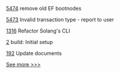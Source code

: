 
[5474](https://github.com/hyperledger/besu/pull/5474) remove old EF bootnodes

[5473](https://github.com/hyperledger/besu/pull/5473) Invalid transaction type - report to user

[1316](https://github.com/hyperledger/solang/pull/1316) Refactor Solang's CLI

[2](https://github.com/hyperledger/aries-builder-images/pull/2) build: Initial setup

[192](https://github.com/hyperledger-labs/yui-ibc-solidity/pull/192) Update documents


[See more >>>](https://start-here.hyperledger.org/pull-requests)
